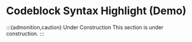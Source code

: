 # Codeblock Syntax Highlight (Demo)

:::{admonition,caution} Under Construction
This section is under construction.
:::
